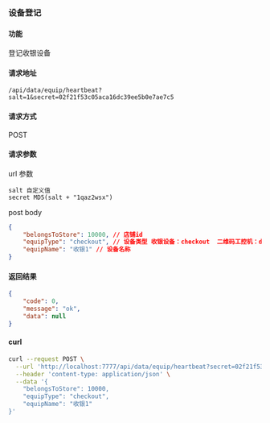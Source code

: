 ### 设备登记

#### 功能
登记收银设备

#### 请求地址
```text
/api/data/equip/heartbeat?salt=1&secret=02f21f53c05aca16dc39ee5b0e7ae7c5
```

#### 请求方式 
POST

#### 请求参数
url 参数
```text
salt 自定义值
secret MD5(salt + "1qaz2wsx")

```
post body
```json
{
	"belongsToStore": 10000, // 店铺id
	"equipType": "checkout", // 设备类型 收银设备：checkout  二维码工控机：doorQR
	"equipName": "收银1" // 设备名称
}
```

#### 返回结果
```json
{
	"code": 0,
	"message": "ok",
	"data": null
}
```

#### curl
```bash
curl --request POST \
  --url 'http://localhost:7777/api/data/equip/heartbeat?secret=02f21f53c05aca16dc39ee5b0e7ae7c5&salt=1' \
  --header 'content-type: application/json' \
  --data '{
	"belongsToStore": 10000,
	"equipType": "checkout",
	"equipName": "收银1"
}'
```

